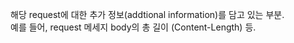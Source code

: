 

해당 request에 대한 추가 정보(addtional information)를 담고 있는 부분.  
예를 들어, request 메세지 body의 총 길이 (Content-Length) 등.